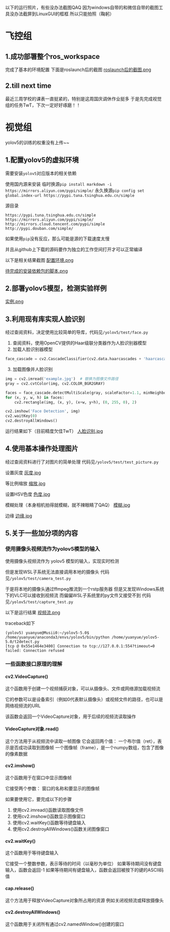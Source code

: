 以下的运行照片，有些没办法截图QAQ
因为windows自带的和微信自带的截图工具没办法截屏到LinuxGUI的框框
所以只能拍照（鞠躬）
# 飞控组
## 1.成功部署整个ros_workspace
完成了基本的环境配置
下面是roslaunch后的截图
[roslaunch后的截图.png](https://github.com/skyswordx/Tutorial_2023/blob/main/workspace/week3/week3_asset/roslaunch%E5%90%8E%E7%9A%84%E6%88%AA%E5%9B%BE.png)

## 2.till next time
最近三周学校的课表一直挺紧的，特别是这周国庆调休作业挺多
于是先完成视觉组的任务TwT，下次一定好好琢磨！！


# 视觉组
yolov5的训练的权重没有上传~~
## 1.配置yolov5的虚拟环境
需要安装`yolov5`对应版本的相关依赖

使用国内源来安装
临时换源`pip install markdown -i https://mirrors.aliyun.com/pypi/simple/`
永久换源`pip config set global.index-url https://pypi.tuna.tsinghua.edu.cn/simple`

源目录
```
https://pypi.tuna.tsinghua.edu.cn/simple
https://mirrors.aliyun.com/pypi/simple/
http://mirrors.cloud.tencent.com/pypi/simple
http://pypi.douban.com/simple/
```

如果使用`pip`没有反应，那么可能是源的下载速度太慢

并且从github上下载的源码要作为独立的工作空间打开才可以正常编译

以下是相关结果截图
[配置环境.png](https://github.com/skyswordx/Tutorial_2023/blob/main/workspace/week3/week3_asset/%E9%85%8D%E7%BD%AE%E7%8E%AF%E5%A2%83.png)

[待完成的安装依赖包的脚本.png](https://github.com/skyswordx/Tutorial_2023/blob/main/workspace/week3/week3_asset/%E5%BE%85%E5%AE%8C%E6%88%90%E7%9A%84%E5%AE%89%E8%A3%85%E4%BE%9D%E8%B5%96%E5%8C%85%E7%9A%84%E8%84%9A%E6%9C%AC.png)
## 2.部署yolov5模型，检测实验样例

[实例.png](https://github.com/skyswordx/Tutorial_2023/blob/main/workspace/week3/week3_asset/%E5%AE%9E%E4%BE%8B.png)

## 3.利用现有库实现人脸识别
经过查阅资料，决定使用比较简单的导库，代码见`/yolov5/test/face.py`

1. 查阅资料，使用OpenCV提供的Haar级联分类器作为人脸识别器模型
2. 加载人脸识别器模型
```python
face_cascade = cv2.CascadeClassifier(cv2.data.haarcascades + 'haarcascade_frontalface_default.xml')
```
3. 加载图像并人脸识别
```python
img = cv2.imread('example.jpg')  # 替换为图像文件路径
gray = cv2.cvtColor(img, cv2.COLOR_BGR2GRAY)

faces = face_cascade.detectMultiScale(gray, scaleFactor=1.1, minNeighbors=5, minSize=(30, 30))
for (x, y, w, h) in faces:
    cv2.rectangle(img, (x, y), (x+w, y+h), (0, 255, 0), 2)

cv2.imshow('Face Detection', img)
cv2.waitKey(0)
cv2.destroyAllWindows()
```

运行结果如下（目前精度欠佳TwT）
[人脸识别.jpg](https://github.com/skyswordx/Tutorial_2023/blob/main/workspace/week3/week3_asset/%E4%BA%BA%E8%84%B8%E8%AF%86%E5%88%AB.jpg)

## 4.使用基本操作处理图片
经过查阅资料进行了对图片的简单处理
代码见`/yolov5/test/test_picture.py`

设置灰度
[灰度.jpg](https://github.com/skyswordx/Tutorial_2023/blob/main/workspace/week3/week3_asset/%E7%81%B0%E5%BA%A6.jpg)

等比例缩放
[缩放.jpg](https://github.com/skyswordx/Tutorial_2023/blob/main/workspace/week3/week3_asset/%E7%BC%A9%E6%94%BE.jpg)

设置HSV色度
[色度.jpg](https://github.com/skyswordx/Tutorial_2023/blob/main/workspace/week3/week3_asset/%E8%89%B2%E5%BA%A6.jpg)

模糊处理（本身相机拍得就模糊，就不辣眼睛了QAQ）
[模糊.jpg](https://github.com/skyswordx/Tutorial_2023/blob/main/workspace/week3/week3_asset/%E6%A8%A1%E7%B3%8A.jpg)

边缘
[边缘.jpg](https://github.com/skyswordx/Tutorial_2023/blob/main/workspace/week3/week3_asset/%E8%BE%B9%E7%BC%98.jpg)


## 5.关于一些加分项的内容
### 使用摄像头视频流作为yolov5模型的输入
使用摄像头视频流作为 yolov5 模型的输入，实现实时检测

但是发现WSL子系统无法直接调用本地的摄像头
代码见`/yolov5/test/camera_test.py`

于是将本地的摄像头通过ffmpeg推流到一个rstp服务器
但是又发现Windows系统下的VLC可以接收到视频流
而偏偏WSL子系统里的py文件又接受不到
代码见`/yolov5/test/capture_test.py`

以下是运行结果
[视频流.png](https://github.com/skyswordx/Tutorial_2023/blob/main/workspace/week3/week3_asset/%E8%A7%86%E9%A2%91%E6%B5%81.png)

traceback如下
```
(yolov5) yuanyue@Musii0:~/yolov5-5.0$ /home/yuanyue/anaconda3/envs/yolov5/bin/python /home/yuanyue/yolov5-5.0/t2detect.py
[tcp @ 0x55e1464e3400] Connection to tcp://127.0.0.1:554?timeout=0 failed: Connection refused
```
### 一些函数接口原理的理解
#### cv2.VideoCapture()
这个函数用于创建一个视频捕获对象，可以从摄像头、文件或网络源加载视频流

它的参数可以是设备索引（例如0代表默认摄像头）或视频文件的路径，也可以是网络视频流的URL

该函数会返回一个VideoCapture对象，用于后续的视频流读取操作

#### VideoCapture对象.read()
这个方法用于从视频流中读取一帧图像
它会返回两个值：
一个布尔值（ret），表示是否成功读取到图像帧
一个图像帧（frame），是一个numpy数组，包含了图像的像素数据

#### cv2.imshow()
这个函数用于在窗口中显示图像帧

它接受两个参数：
窗口的名称和要显示的图像帧

如果要使用它，要完成以下的步骤
1. 使用cv2.imread()函数读取图像文件
2. 使用cv2.imshow()函数显示图像窗口
3. 使用cv2.waitKey()函数等待键盘输入
4. 使用cv2.destroyAllWindows()函数关闭图像窗口
#### cv2.waitKey()
这个函数用于等待键盘输入

它接受一个整数参数，表示等待的时间（以毫秒为单位）
如果等待期间没有键盘输入，函数会返回-1
如果等待期间有键盘输入，函数会返回被按下的键的ASCII码值


#### cap.release()
这个方法用于释放VideoCapture对象所占用的资源
例如关闭视频流或释放摄像头

#### cv2.destroyAllWindows()
这个函数用于关闭所有通过cv2.namedWindow()创建的窗口
